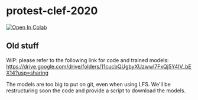 # protest-clef-2020

[![Open In Colab](https://colab.research.google.com/assets/colab-badge.svg)](https://github.com/anbasile/protest-clef-2020/blob/master/protesta.ipynb)

## Old stuff

WIP: please refer to the following link for code and trained models: https://drive.google.com/drive/folders/11cucbQUgbyXUzwwl7FxQj5Y4IV_bEX14?usp=sharing

The models are too big to put on git, even when using LFS. We'll be restructuring soon the code and provide a script to download the models.
